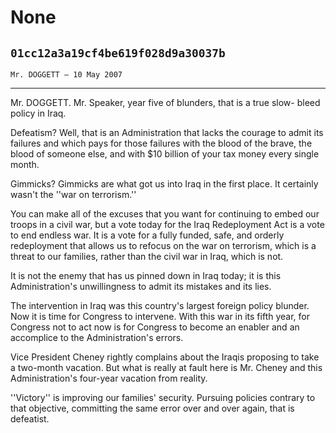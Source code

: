 # None
## `01cc12a3a19cf4be619f028d9a30037b`
`Mr. DOGGETT — 10 May 2007`

---


Mr. DOGGETT. Mr. Speaker, year five of blunders, that is a true slow-
bleed policy in Iraq.

Defeatism? Well, that is an Administration that lacks the courage to 
admit its failures and which pays for those failures with the blood of 
the brave, the blood of someone else, and with $10 billion of your tax 
money every single month.

Gimmicks? Gimmicks are what got us into Iraq in the first place. It 
certainly wasn't the ''war on terrorism.''

You can make all of the excuses that you want for continuing to embed 
our troops in a civil war, but a vote today for the Iraq Redeployment 
Act is a vote to end endless war. It is a vote for a fully funded, 
safe, and orderly redeployment that allows us to refocus on the war on 
terrorism, which is a threat to our families, rather than the civil war 
in Iraq, which is not.

It is not the enemy that has us pinned down in Iraq today; it is this 
Administration's unwillingness to admit its mistakes and its lies.

The intervention in Iraq was this country's largest foreign policy 
blunder. Now it is time for Congress to intervene. With this war in its 
fifth year, for Congress not to act now is for Congress to become an 
enabler and an accomplice to the Administration's errors.

Vice President Cheney rightly complains about the Iraqis proposing to 
take a two-month vacation. But what is really at fault here is Mr. 
Cheney and this Administration's four-year vacation from reality.

''Victory'' is improving our families' security. Pursuing policies 
contrary to that objective, committing the same error over and over 
again, that is defeatist.